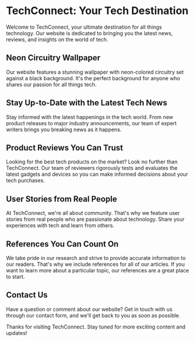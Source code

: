 <!--font:Roboto-->

# TechConnect: Your Tech Destination

Welcome to TechConnect, your ultimate destination for all things technology. Our website is dedicated to bringing you the latest news, reviews, and insights on the world of tech. 

## Neon Circuitry Wallpaper

Our website features a stunning wallpaper with neon-colored circuitry set against a black background. It's the perfect background for anyone who shares our passion for all things tech.

## Stay Up-to-Date with the Latest Tech News

Stay informed with the latest happenings in the tech world. From new product releases to major industry announcements, our team of expert writers brings you breaking news as it happens.

## Product Reviews You Can Trust

Looking for the best tech products on the market? Look no further than TechConnect. Our team of reviewers rigorously tests and evaluates the latest gadgets and devices so you can make informed decisions about your tech purchases.

## User Stories from Real People

At TechConnect, we're all about community. That's why we feature user stories from real people who are passionate about technology. Share your experiences with tech and learn from others.

## References You Can Count On

We take pride in our research and strive to provide accurate information to our readers. That's why we include references for all of our articles. If you want to learn more about a particular topic, our references are a great place to start.

## Contact Us

Have a question or comment about our website? Get in touch with us through our contact form, and we'll get back to you as soon as possible.

Thanks for visiting TechConnect. Stay tuned for more exciting content and updates!

<!--

Write me content for website with wallpaper which alt text is:

"A wallpaper with a repeating pattern of neon-colored circuitry, set against a black background."

The name/title of the page should not be 1:1 copy of the alt text but rather a real content of the website which is using this wallpaper.

- Use markdown format 
- Start with heading
- Heading should be short and concise
- The content should look like a real website 
- The website should not be about the wallpaper, wallpaper is just a related background
- Heading should be contain work "wallpaper" or "background"
- Include real sections like references, contact, user stories, etc. use things relevant to the page purpose.
- Feel free to use structure like headings, bullets, numbering, blockquotes, paragraphs, horizontal lines, etc.
- You can use formatting like bold or _italic_
- You can include UTF-8 emojis
- Links should be only #hash anchors (and you can refer to the document itself)
- Do not include images


---


# TechConnect - Your Ultimate Destination for Technology News and Reviews

Welcome to TechConnect, your ultimate destination for all things technology. Our website is dedicated to bringing you the latest news, reviews, and insights on the world of tech. 

## Wallpaper: Neon Circuitry on Black Background

Our website features a stunning wallpaper with a repeating pattern of neon-colored circuitry, set against a black background. This wallpaper perfectly embodies our love for technology and innovation. It's the perfect background for anyone who shares our passion for all things tech.

## Latest News

Stay up-to-date with the latest happenings in the tech world. From new product releases to major industry announcements, we've got you covered. Our team of expert writers brings you breaking news as it happens, so you'll never miss a beat.

## Product Reviews

Looking for the best tech products on the market? Look no further than TechConnect. Our team of reviewers rigorously tests and evaluates the latest gadgets and devices, so you can make informed decisions about your tech purchases.

## User Stories

At TechConnect, we're all about community. That's why we feature user stories from real people who are passionate about technology. Whether it's a personal project or a professional endeavor, we want to hear about your experiences with tech.

## References

We take pride in our research and strive to provide accurate information to our readers. That's why we include references for all of our articles. If you want to learn more about a particular topic, our references are a great place to start.

## Contact Us

Have a question or comment about our website? We'd love to hear from you. Get in touch with us through our contact form, and we'll get back to you as soon as possible.

Thank you for visiting TechConnect. Stay tuned for more exciting content and updates!


---


Heading is too long, rewrite whole content.


---


# TechConnect - Your Ultimate Destination for Technology News and Reviews

Welcome to TechConnect, your ultimate destination for all things technology. Our website is dedicated to bringing you the latest news, reviews, and insights on the world of tech. 

## Neon Circuitry Wallpaper

As a tech-focused website, we know that aesthetics matter just as much as functionality. That's why we're proud to feature a stunning wallpaper with a repeating pattern of neon-colored circuitry, set against a black background. This wallpaper perfectly embodies our love for technology and innovation, and it's the perfect background for anyone who shares our passion for all things tech.

## Stay Up-to-Date with the Latest Tech News

Stay informed with the latest happenings in the tech world. From new product releases to major industry announcements, our team of expert writers brings you breaking news as it happens, so you'll never miss a beat.

## Product Reviews You Can Trust

Looking for the best tech products on the market? Look no further than TechConnect. Our team of reviewers rigorously tests and evaluates the latest gadgets and devices, so you can make informed decisions about your tech purchases.

## User Stories from Real People

At TechConnect, we're all about community. That's why we feature user stories from real people who are passionate about technology. Whether it's a personal project or a professional endeavor, we want to hear about your experiences with tech.

## References You Can Count On

We take pride in our research and strive to provide accurate information to our readers. That's why we include references for all of our articles. If you want to learn more about a particular topic, our references are a great place to start.

## Contact Us

Have a question or comment about our website? We'd love to hear from you. Get in touch with us through our contact form, and we'll get back to you as soon as possible.

Thank you for visiting TechConnect. Stay tuned for more exciting content and updates!


---


Heading is too long, rewrite whole content.


---


# TechConnect - Your Ultimate Destination for Technology News and Reviews

Welcome to TechConnect, your ultimate destination for all things technology. Our website is dedicated to bringing you the latest news, reviews, and insights on the world of tech. 

## Neon Circuitry Wallpaper

Our website features a stunning wallpaper with a repeating pattern of neon-colored circuitry, set against a black background. This wallpaper perfectly embodies our love for technology and innovation. It's the perfect background for anyone who shares our passion for all things tech.

## Stay Up-to-Date with the Latest Tech News

Stay informed with the latest happenings in the tech world. From new product releases to major industry announcements, our team of expert writers brings you breaking news as it happens.

## Product Reviews You Can Trust

Looking for the best tech products on the market? Look no further than TechConnect. Our team of reviewers rigorously tests and evaluates the latest gadgets and devices, so you can make informed decisions about your tech purchases.

## User Stories from Real People

At TechConnect, we're all about community. That's why we feature user stories from real people who are passionate about technology. Share your experiences with tech and learn from others.

## References You Can Count On

We take pride in our research and strive to provide accurate information to our readers. That's why we include references for all of our articles. If you want to learn more about a particular topic, our references are a great place to start.

## Contact Us

Have a question or comment about our website? Get in touch with us through our contact form, and we'll get back to you as soon as possible.

Thank you for visiting TechConnect. Stay tuned for more exciting content and updates!


---


Heading is too long, rewrite whole content.


---


# TechConnect - Your Ultimate Destination for Technology News and Reviews

Welcome to TechConnect, your ultimate destination for all things technology. Our website is dedicated to bringing you the latest news, reviews, and insights on the world of tech. 

## Neon Circuitry Wallpaper

Our website features a stunning wallpaper with neon-colored circuitry set against a black background. It's the perfect background for anyone who shares our passion for all things tech.

## Stay Up-to-Date with the Latest Tech News

Stay informed with the latest happenings in the tech world. From new product releases to major industry announcements, our team of expert writers brings you breaking news as it happens.

## Product Reviews You Can Trust

Looking for the best tech products on the market? Look no further than TechConnect. Our team of reviewers rigorously tests and evaluates the latest gadgets and devices so you can make informed decisions about your tech purchases.

## User Stories from Real People

At TechConnect, we're all about community. That's why we feature user stories from real people who are passionate about technology. Share your experiences with tech and learn from others.

## References You Can Count On

We take pride in our research and strive to provide accurate information to our readers. That's why we include references for all of our articles. If you want to learn more about a particular topic, our references are a great place to start.

## Contact Us

Have a question or comment about our website? Get in touch with us through our contact form, and we'll get back to you as soon as possible.

Thanks for visiting TechConnect. Stay tuned for more exciting content and updates!


---


Write me a Google font which is best fitting for the website.

Pick from the list:
- Roboto
- Alegreya
- Barlow Condensed
- Inter
- Great Vibes
- Playfair Display
- Lobster
- Exo 2
- Open Sans
- Futura
- Poppins
- Dancing Script
- Orbitron
- IBM Plex Sans
- Lato
- Montserrat
- Raleway


Write just the font name nothing else.


---


Roboto

-->
